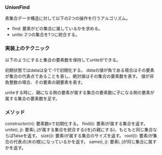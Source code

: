 ### UnionFind

素集合データ構造に対して以下の2つの操作を行うアルゴリズム。

* find:  要素がどの集合に属しているかを求める。
* unite: 2つの集合を1つに統合する。

### 実装上のテクニック

以下のようにすると集合の要素数を保持してuniteができる。

初期状態ではdataは全て-1で初期化する。
dataの値が負である場合はその要素が集合の代表点であることを表し、絶対値はその集合の要素数を表す。
値が非負整数の場合、その要素の親要素を表す。

uniteする時に、親になる側の要素が属する集合の要素数に子になる側の要素が属する集合の要素数を足す。

### メソッド

constructor(n): 要素数nで初期化する。
find(i):        要素iが属する集合を返す。
unite(i, j):    要素i, jが属する集合を統合する(iをjの親にする)、もともと同じ集合ならばfalseを返す。
size(i):        要素iが属する集合のサイズを返す。
root(i):        要素iが集合の代表点(木の根)になっているかを返す。
same(i, j):     要素i, jが同じ集合に属すかを返す。
